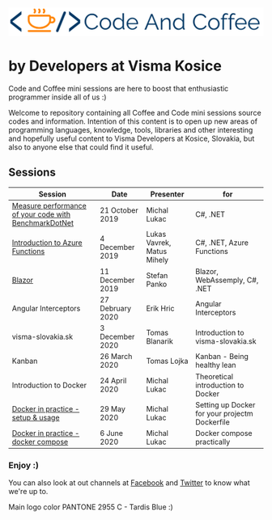 ![logo.png](docs/images/logo2.png)

# by Developers at Visma Kosice

Code and Coffee mini sessions are here to boost that enthusiastic programmer inside all of us :)

Welcome to repository containing all Coffee and Code mini sessions source codes and information.
Intention of this content is to open up new areas of programming languages, knowledge, tools, libraries and other interesting and hopefully useful content to Visma Developers at Kosice, Slovakia, but also to anyone else that could find it useful.

## Sessions

| Session | Date | Presenter | for |
|--------------|----------|--------------|--------------|
| [Measure performance of your code with BenchmarkDotNet](https://github.com/DevelopersVismaKosice/CodeAndCoffee/tree/master/sessions/1-Measure%20performance%20of%20your%20code%20with%20BenchmarkDotNet) | 21 October 2019 | Michal Lukac | C#, .NET |
| [Introduction to Azure Functions](https://github.com/DevelopersVismaKosice/CodeAndCoffee/tree/master/sessions/2-Introduction%20to%20Azure%20Functions) | 4 December 2019 | Lukas Vavrek, Matus Mihely | C#, .NET, Azure Functions 
| [Blazor](https://github.com/DevelopersVismaKosice/CodeAndCoffee/tree/master/sessions/3-Blazor) | 11 December 2019 | Stefan Panko | Blazor, WebAssemply, C#, .NET
| Angular Interceptors | 27 Debruary 2020 | Erik Hric | Angular Interceptors
| visma-slovakia.sk | 3 December 2020 | Tomas Blanarik | Introduction to visma-slovakia.sk
| Kanban | 26 March 2020 | Tomas Lojka | Kanban - Being healthy lean
| Introduction to Docker | 24 April 2020 | Michal Lukac | Theoretical introduction to Docker
| [Docker in practice - setup & usage](https://github.com/DevelopersVismaKosice/CodeAndCoffee/blob/master/sessions/Docker%20in%20Practice/README.Session-June-5-2020.md) | 29 May 2020 | Michal Lukac | Setting up Docker for your projectm Dockerfile
| [Docker in practice - docker compose](https://github.com/DevelopersVismaKosice/CodeAndCoffee/blob/master/sessions/Docker%20in%20Practice/README.Session-June-5-2020.md) | 6 June 2020 | Michal Lukac | Docker compose practically

### Enjoy :)

You can also look at out channels at [Facebook](https://www.facebook.com/pg/vismakosice/posts/) and [Twitter](https://twitter.com/VismaDevsSK) to know what we're up to.

Main logo color PANTONE 2955 C - Tardis Blue :)
